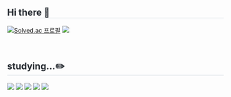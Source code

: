 <h2 style="border-bottom: 1px solid #d8dee4; color: #282d33;">  Hi there 👋 </h2>
<div align="left">
  
  [![Solved.ac
  프로필](http://mazassumnida.wtf/api/v2/generate_badge?boj=riinti)](https://solved.ac/riinti)
  <img src="http://mazandi.herokuapp.com/api?handle=riinti&theme=warm"/>
<div/>
<br/>
<div style="text-align: left;">
  <h2 style="border-bottom: 1px solid #d8dee4; color: #282d33;"> studying...✏️ </h2>
  <div style="margin: ; text-align: left;" "text-align: left;"> 
    <img src="https://img.shields.io/badge/Python-3776AB?style=for-the-badge&logo=Python&logoColor=white">
    <img src="https://img.shields.io/badge/C-A8B9CC?style=for-the-badge&logo=C&logoColor=white">
    <img src="https://img.shields.io/badge/HTML5-E34F26?style=for-the-badge&logo=HTML5&logoColor=white">
    <img src="https://img.shields.io/badge/CSS3-1572B6?style=for-the-badge&logo=CSS3&logoColor=white">
    <img src="https://img.shields.io/badge/Javascript-F7DF1E?style=for-the-badge&logo=Javascript&logoColor=white">
  <br/></div>
</div>


    
<!--
**riinti/riinti** is a ✨ _special_ ✨ repository because its `README.md` (this file) appears on your GitHub profile.

Here are some ideas to get you started:

- 🔭 I’m currently working on ...
- 🌱 I’m currently learning ...
- 👯 I’m looking to collaborate on ...
- 🤔 I’m looking for help with ...
- 💬 Ask me about ...
- 📫 How to reach me: ...
- 😄 Pronouns: ...
- ⚡ Fun fact: ...
-->
